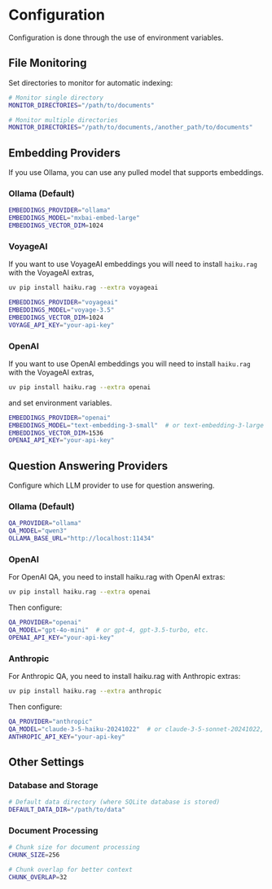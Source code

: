 # Configuration

Configuration is done through the use of environment variables.

## File Monitoring

Set directories to monitor for automatic indexing:

```bash
# Monitor single directory
MONITOR_DIRECTORIES="/path/to/documents"

# Monitor multiple directories
MONITOR_DIRECTORIES="/path/to/documents,/another_path/to/documents"
```

## Embedding Providers

If you use Ollama, you can use any pulled model that supports embeddings.

### Ollama (Default)

```bash
EMBEDDINGS_PROVIDER="ollama"
EMBEDDINGS_MODEL="mxbai-embed-large"
EMBEDDINGS_VECTOR_DIM=1024
```

### VoyageAI
If you want to use VoyageAI embeddings you will need to install `haiku.rag` with the VoyageAI extras,

```bash
uv pip install haiku.rag --extra voyageai
```

```bash
EMBEDDINGS_PROVIDER="voyageai"
EMBEDDINGS_MODEL="voyage-3.5"
EMBEDDINGS_VECTOR_DIM=1024
VOYAGE_API_KEY="your-api-key"
```

### OpenAI
If you want to use OpenAI embeddings you will need to install `haiku.rag` with the VoyageAI extras,

```bash
uv pip install haiku.rag --extra openai
```

and set environment variables.

```bash
EMBEDDINGS_PROVIDER="openai"
EMBEDDINGS_MODEL="text-embedding-3-small"  # or text-embedding-3-large
EMBEDDINGS_VECTOR_DIM=1536
OPENAI_API_KEY="your-api-key"
```

## Question Answering Providers

Configure which LLM provider to use for question answering.

### Ollama (Default)

```bash
QA_PROVIDER="ollama"
QA_MODEL="qwen3"
OLLAMA_BASE_URL="http://localhost:11434"
```

### OpenAI

For OpenAI QA, you need to install haiku.rag with OpenAI extras:

```bash
uv pip install haiku.rag --extra openai
```

Then configure:

```bash
QA_PROVIDER="openai"
QA_MODEL="gpt-4o-mini"  # or gpt-4, gpt-3.5-turbo, etc.
OPENAI_API_KEY="your-api-key"
```

### Anthropic

For Anthropic QA, you need to install haiku.rag with Anthropic extras:

```bash
uv pip install haiku.rag --extra anthropic
```

Then configure:

```bash
QA_PROVIDER="anthropic"
QA_MODEL="claude-3-5-haiku-20241022"  # or claude-3-5-sonnet-20241022, etc.
ANTHROPIC_API_KEY="your-api-key"
```

## Other Settings

### Database and Storage

```bash
# Default data directory (where SQLite database is stored)
DEFAULT_DATA_DIR="/path/to/data"
```

### Document Processing

```bash
# Chunk size for document processing
CHUNK_SIZE=256

# Chunk overlap for better context
CHUNK_OVERLAP=32
```
